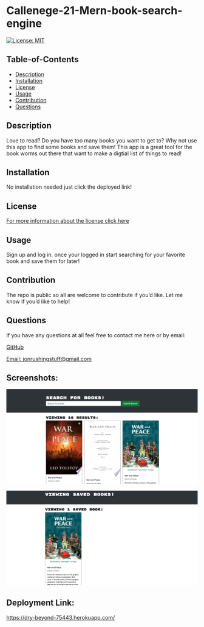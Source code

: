 # Callenege-21-Mern-book-search-engine
[![License: MIT](https://img.shields.io/badge/License-MIT-yellow.svg)](https://opensource.org/licenses/MIT)
  ## Table-of-Contents
  - [Description](#description)
  - [Installation](#installation)
  - [License](#license)
  - [Usage](#usage)
  - [Contribution](#contributing)
  - [Questions](#questions)
  
  ## Description <a name="description"></a>
  Love to read? Do you have too many books you want to get to? Why not use this app to find some books and save them! This app is a great tool for the
  book worms out there that want to make a digtial list of things to read!
  
  ## Installation <a name="installation"></a>
  No installation needed just click the deployed link!
  
  ## License <a name="license"></a>
  [For more information about the license click here](https://choosealicense.com/licenses/mit/)
  
  ## Usage <a name="usage"></a>
  Sign up and log in. once your logged in start searching for your favorite book and save them for later!
  
  ## Contribution <a name="contributing"></a>
  The repo is public so all are welcome to contribute if you’d like. Let me know if you’d like to help!
  
  ## Questions <a name="questions"></a>
  If you have any questions at all feel free to contact me here or by email:
  
  [GitHub](https://github.com/jonrushing)

  [Email: jonrushingstuff@gmail.com](mailto:jonrushingstuff@gmail.com)

  ## Screenshots:
 
  ![](screenshots/2.png)
 
  ![](screenshots/3.png)

  ## Deployment Link:
  https://dry-beyond-75443.herokuapp.com/
